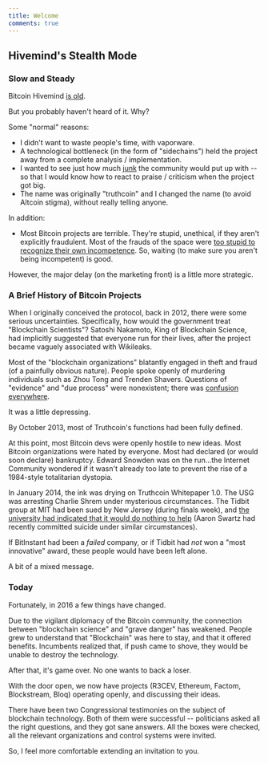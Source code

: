 ```yaml
---
title: Welcome
comments: true
---
```



## Hivemind's Stealth Mode

### Slow and Steady

Bitcoin Hivemind [is old](https://github.com/psztorc/Truthcoin/commit/d54e6216b28674e79f53b5d99dc226a896120eb3).

But you probably haven't heard of it. Why?

Some "normal" reasons:
* I didn't want to waste people's time, with vaporware.
* A technological bottleneck (in the form of "sidechains") held the project away from a complete analysis / implementation.
* I wanted to see just how much [junk](www.truthcoin.info/blog/basics/#truth-hurts) the community would put up with -- so that I would know how to react to praise / criticism when the project got big.
* The name was originally "truthcoin" and I changed the name (to avoid Altcoin stigma), without really telling anyone.

In addition:

* Most Bitcoin projects are terrible. They're stupid, unethical, if they aren't explicitly fraudulent. Most of the frauds of the space were [too stupid to recognize their own incompetence](https://en.wikipedia.org/wiki/Dunning%E2%80%93Kruger_effect). So, waiting (to make sure you aren't being incompetent) is good.

However, the major delay (on the marketing front) is a little more strategic.

### A Brief History of Bitcoin Projects

When I originally conceived the protocol, back in 2012, there were some serious uncertainties. Specifically, how would the government treat "Blockchain Scientists"? Satoshi Nakamoto, King of Blockchain Science, had implicitly suggested that everyone run for their lives, after the project became vaguely associated with Wikileaks.

Most of the "blockchain organizations" blatantly engaged in theft and fraud (of a painfully obvious nature). People spoke openly of murdering individuals such as Zhou Tong and Trenden Shavers. Questions of "evidence" and "due process" were nonexistent; there was [confusion everywhere](http://www.truthcoin.info/blog/scaling-security/#factor-2-lack-of-inherent-identity--no-blame-no-punishment).

It was a little depressing.

By October 2013, most of Truthcoin's functions had been fully defined.

At this point, most Bitcoin devs were openly hostile to new ideas. Most Bitcoin organizations were hated by everyone. Most had declared (or would soon declare) bankruptcy. Edward Snowden was on the run...the Internet Community wondered if it wasn't already too late to prevent the rise of a 1984-style totalitarian dystopia.

In January 2014, the ink was drying on Truthcoin Whitepaper 1.0. The USG was arresting Charlie Shrem under mysterious circumstances. The Tidbit group at MIT had been sued by New Jersey (during finals week), and [the university had indicated that it would do nothing to help](http://web.mit.edu/fnl/volume/263/tidbit_letter.html) (Aaron Swartz had recently committed suicide under similar circumstances).

If BitInstant had been a *failed* company, or if Tidbit had *not* won a "most innovative" award, these people would have been left alone.

A bit of a mixed message.


### Today

Fortunately, in 2016 a few things have changed.

Due to the vigilant diplomacy of the Bitcoin community, the connection between "blockchain science" and "grave danger" has weakened. People grew to understand that "Blockchain" was here to stay, and that it offered benefits. Incumbents realized that, if push came to shove, they would be unable to destroy the technology. 

After that, it's game over. No one wants to back a loser.

With the door open, we now have projects (R3CEV, Ethereum, Factom, Blockstream, Bloq) operating openly, and discussing their ideas.

There have been two Congressional testimonies on the subject of blockchain technology. Both of them were successful -- politicians asked all the right questions, and they got sane answers. All the boxes were checked, all the relevant organizations and control systems were invited.

So, I feel more comfortable extending an invitation to you.